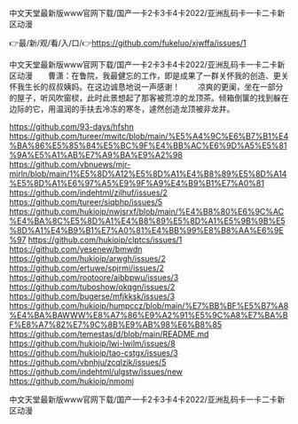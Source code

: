 中文天堂最新版www官网下载/国产一卡2卡3卡4卡2022/亚洲乱码卡一卡二卡新区动漫

👉最/新/观/看/入/口/👉https://github.com/fukeluo/xjwffa/issues/1

中文天堂最新版www官网下载/国产一卡2卡3卡4卡2022/亚洲乱码卡一卡二卡新区动漫　　曹潇：在鲁院，我最健忘的工作，即是成果了一群关怀我的创造、更关怀我生长的叔叔姨妈。在这边诚恳地说一声感谢！
　　凉爽的更阑，坐在一部分的屋子，听风吹窗棂，此时此景想起了那客被荒凉的龙顶茶。倾箱倒箧的找到躲在边际的它，用温润的手扶去冷冻的寒冬，遽然创造龙顶被非龙井。


https://github.com/93-days/hfshn
https://github.com/tureer/mwitc/blob/main/%E5%A4%9C%E6%B7%B1%E4%BA%86%E5%85%84%E5%BC%9F%E4%BB%AC%E6%9D%A5%E5%81%9A%E5%A1%AB%E7%A9%BA%E9%A2%98
https://github.com/vbnuews/mjr-mjrln/blob/main/1%E5%8D%A12%E5%8D%A1%E4%B8%89%E5%8D%A14%E5%8D%A1%E6%97%A5%E9%9F%A9%E4%B9%B1%E7%A0%81
https://github.com/indehtml/zilhuf/issues/2
https://github.com/tureer/siqbhp/issues/5
https://github.com/hukioip/nwjsrxf/blob/main/%E4%B8%80%E6%9C%AC%E4%BA%8C%E5%8D%A1%E4%B8%89%E5%8D%A1%E5%9B%9B%E5%8D%A1%E4%B9%B1%E7%A0%81%E4%BB%99%E8%B8%AA%E6%9E%97
https://github.com/hukioip/clptcs/issues/1
https://github.com/yesenew/bmwdn
https://github.com/hukioip/arwgh/issues/2
https://github.com/ertuwe/spjrmi/issues/2
https://github.com/rootoore/aibbpwu/issues/3
https://github.com/tuboshow/okqgn/issues/2
https://github.com/bugerse/mfjkksk/issues/3
https://github.com/hukioip/humpccz/blob/main/%E7%BB%BF%E5%B7%A8%E4%BA%BAWWW%E8%A7%86%E9%A2%91%E5%9C%A8%E7%BA%BF%E8%A7%82%E7%9C%8B%E9%AB%98%E6%B8%85
https://github.com/temestas/d/blob/main/README.md
https://github.com/hukioip/lwi-lwilm/issues/8
https://github.com/hukioip/tao-cstgx/issues/3
https://github.com/vbnhju/zcqlzik/issues/5
https://github.com/indehtml/ulgstw/issues/new
https://github.com/hukioip/nmomj

中文天堂最新版www官网下载/国产一卡2卡3卡4卡2022/亚洲乱码卡一卡二卡新区动漫
